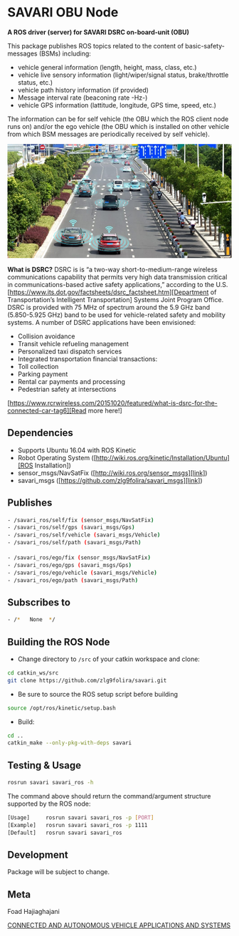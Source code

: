 # SAVARI OBU Node

**A ROS driver (server) for SAVARI DSRC on-board-unit (OBU)**

This package publishes ROS topics related to the content of basic-safety-messages (BSMs) including:
 
- vehicle general information (length, height, mass, class, etc.)
- vehicle live sensory information (light/wiper/signal status, brake/throttle status, etc.)
- vehicle path history information (if provided)
- Message interval rate (beaconing rate -Hz-)
- vehicle GPS information (lattitude, longitude, GPS time, speed, etc.)

The information can be for self vehicle (the OBU which the ROS client node runs on) and/or the ego vehicle (the OBU which is installed on other vehicle from which BSM messages are periodically received by self vehicle). 

<p align="center">
  <img src="/image/Header.jpg">
</p>

**What is DSRC?**
DSRC is is “a two-way short-to-medium-range wireless communications capability that permits very high data transmission critical in communications-based active safety applications,” according to the U.S. [https://www.its.dot.gov/factsheets/dsrc_factsheet.htm][Department of Transportation’s Intelligent Transportation] Systems Joint Program Office. DSRC is provided with 75 MHz of spectrum around the 5.9 GHz band (5.850-5.925 GHz) band to be used for vehicle-related safety and mobility systems. A number of DSRC applications have been envisioned:

* Collision avoidance
* Transit vehicle refueling management
* Personalized taxi dispatch services
* Integrated transportation financial transactions:
* Toll collection
* Parking payment
* Rental car payments and processing
* Pedestrian safety at intersections

[https://www.rcrwireless.com/20151020/featured/what-is-dsrc-for-the-connected-car-tag6][Read more here!]

## Dependencies

* Supports Ubuntu 16.04 with ROS Kinetic
* Robot Operating System ([http://wiki.ros.org/kinetic/Installation/Ubuntu][ROS Installation])
* sensor_msgs/NavSatFix ([http://wiki.ros.org/sensor_msgs][link])
* savari_msgs ([https://github.com/zlg9folira/savari_msgs][link])

## Publishes
```sh
- /savari_ros/self/fix (sensor_msgs/NavSatFix)
- /savari_ros/self/gps (savari_msgs/Gps)
- /savari_ros/self/vehicle (savari_msgs/Vehicle)
- /savari_ros/self/path (savari_msgs/Path)

- /savari_ros/ego/fix (sensor_msgs/NavSatFix)
- /savari_ros/ego/gps (savari_msgs/Gps)
- /savari_ros/ego/vehicle (savari_msgs/Vehicle)
- /savari_ros/ego/path (savari_msgs/Path)
```

## Subscribes to
```sh
- /*   None  */
```

## Building the ROS Node

* Change directory to `/src` of your catkin workspace and clone:
```sh
cd catkin_ws/src
git clone https://github.com/zlg9folira/savari.git
```
* Be sure to source the ROS setup script before building
```sh
source /opt/ros/kinetic/setup.bash
```
* Build: 
```sh
cd ..
catkin_make --only-pkg-with-deps savari
```

## Testing & Usage 

```sh
rosrun savari savari_ros -h
```

The command above should return the command/argument structure supported by the ROS node:

```sh
[Usage]		rosrun savari savari_ros -p [PORT]
[Example]	rosrun savari savari_ros -p 1111
[Default]	rosrun savari savari_ros
```

## Development

Package will be subject to change.


## Meta

Foad Hajiaghajani

[CONNECTED AND AUTONOMOUS VEHICLE APPLICATIONS AND SYSTEMS](https://www.linkedin.com/in/foadhajiaghajani)


